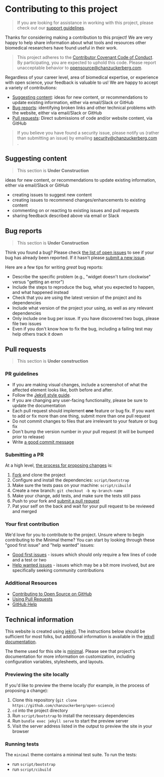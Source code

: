 # Contributing to this project

> If you are looking for assistance in working with this project,
> please check out our [support guidelines](SUPPORT.md).

Thanks for considering making a contribution to this project!
We are very happy to help share information about what tools and resources
other biomedical researchers have found useful in their work.

> This project adheres to the [Contributor Covenant Code of Conduct](CODE_OF_CONDUCT.md).
> By participating, you are expected to uphold this code.
> Please report unacceptable behavior to opensource@chanzuckerberg.com.

Regardless of your career level, area of biomedical expertise, 
or experience with open science,
your feedback is valuable to us!
We are happy to accept a variety of contributions:

- [Suggesting content](#suggesting-content): ideas for new content, or recommendations to update existing information, either via email/Slack or GitHub
- [Bug reports](#bug-reports): identifying broken links and other technical problems with the website, either via email/Slack or GitHub
- [Pull requests](#pull-requests): Direct submissions of code and/or website content, via GitHub

> If you believe you have found a security issue,
> please notify us (rather than submitting an issue)
> by emailing security@chanzuckerberg.com .

## Suggesting content

> This section is **Under Construction**

ideas for new content, or recommendations to update existing information, either via email/Slack or GitHub

- creating issues to suggest new content
- creating issues to recommend changes/enhancements to existing content
- commenting on or reacting to existing issues and pull requests
- sharing feedback described above via email or Slack

## Bug reports

> This section is **Under Construction**

Think you found a bug? Please check [the list of open issues](https://github.com/pages-themes/minimal/issues) to see if your bug has already been reported. If it hasn't please [submit a new issue](https://github.com/pages-themes/minimal/issues/new).

Here are a few tips for writing *great* bug reports:

* Describe the specific problem (e.g., "widget doesn't turn clockwise" versus "getting an error")
* Include the steps to reproduce the bug, what you expected to happen, and what happened instead
* Check that you are using the latest version of the project and its dependencies
* Include what version of the project your using, as well as any relevant dependencies
* Only include one bug per issue. If you have discovered two bugs, please file two issues
* Even if you don't know how to fix the bug, including a failing test may help others track it down

## Pull requests

> This section is **Under construction**

### PR guidelines

* If you are making visual changes, include a screenshot of what the affected element looks like, both before and after.
* Follow the [Jekyll style guide](https://ben.balter.com/jekyll-style-guide).
* If you are changing any user-facing functionality, please be sure to update the documentation
* Each pull request should implement **one** feature or bug fix. If you want to add or fix more than one thing, submit more than one pull request
* Do not commit changes to files that are irrelevant to your feature or bug fix
* Don't bump the version number in your pull request (it will be bumped prior to release)
* Write [a good commit message](http://tbaggery.com/2008/04/19/a-note-about-git-commit-messages.html)

### Submitting a PR

At a high level, [the process for proposing changes](https://guides.github.com/introduction/flow/) is:

1. [Fork](https://github.com/pages-themes/minimal/fork) and clone the project
2. Configure and install the dependencies: `script/bootstrap`
3. Make sure the tests pass on your machine: `script/cibuild`
4. Create a new branch: `git checkout -b my-branch-name`
5. Make your change, add tests, and make sure the tests still pass
6. Push to your fork and [submit a pull request](https://github.com/pages-themes/minimal/compare)
7. Pat your self on the back and wait for your pull request to be reviewed and merged

### Your first contribution

We'd love for you to contribute to the project. Unsure where to begin contributing to the Minimal theme? You can start by looking through these "good first issue" and "help wanted" issues:

* [Good first issues](https://github.com/pages-themes/minimal/issues?q=is%3Aissue+is%3Aopen+label%3A%22good+first+issue%22) - issues which should only require a few lines of code and a test or two
* [Help wanted issues](https://github.com/pages-themes/minimal/issues?q=is%3Aissue+is%3Aopen+label%3A%22help+wanted%22) - issues which may be a bit more involved, but are specifically seeking community contributions

### Additional Resources

* [Contributing to Open Source on GitHub](https://guides.github.com/activities/contributing-to-open-source/)
* [Using Pull Requests](https://help.github.com/articles/using-pull-requests/)
* [GitHub Help](https://help.github.com)

## Technical information

This website is created using [jekyll](https://jekyllrb.com/).
The instructions below should be sufficient for most folks,
but additional information is available in the [jekyll documentation](https://jekyllrb.com/docs/).

The theme used for this site is [minimal](https://github.com/pages-themes/minimal).
Please see that project's documentation for more information on customization, 
including configuration variables, stylesheets, and layouts.

### Previewing the site locally

If you'd like to preview the theme locally (for example, in the process of proposing a change):

1. Clone this repository (`git clone https://github.com/chanzuckerberg/open-science`)
2. `cd` into the project directory
3. Run `script/bootstrap` to install the necessary dependencies
4. Run `bundle exec jekyll serve` to start the preview server
5. Visit the server address listed in the output to preview the site in your browser

### Running tests

The `minimal` theme contains a minimal test suite. 
To run the tests:
- run `script/bootstrap`
- run `script/cibuild`
